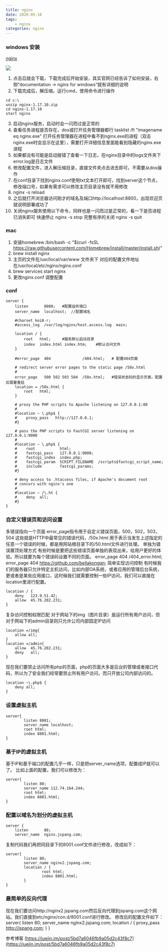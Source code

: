 ```yaml
---
title: nginx
date: 2020-05-18
tags:
    - nginx
categories: nginx
---
```

### windows 安装
[nginx](https://nginx.org/en/download.html)
<!-- more -->
![](/assets/nginx-index)
1. 点击后就会下载，下载完成后开始安装，其实官网已经告诉了如何安装，右侧“documentation -> nginx for windows”就有详细的说明
2. 下载完成后，解压缩，运行cmd，使用命令进行操作
```
cd c:\
unzip nginx-1.17.10.zip
cd nginx-1.17.10
start nginx
```
3. 启动nginx服务，启动时会一闪而过是正常的
4. 查看任务进程是否存在，dos或打开任务管理器都行 tasklist /fi "imagename eq nginx.exe"
打开任务管理器在进程中看不到nginx.exe的进程（双击nginx.exe时会显示在这里），需要打开详细信息里面能看到隐藏的nginx.exe进程
5.  如果都没有可能是启动报错了查看一下日志，在nginx目录中的logs文件夹下error.log是日志文件
6.  修改配置文件，进入解压缩目录，直接文件夹点击进去即可，不需要从dos操作
7.  在conf目录下找到nginx.conf使用txt文本打开即可，找到server这个节点，修改端口号，如果有需求可以修改主页目录没有就不用修改
8. nginx -s reload
9. 之后就打开浏览器访问刚才的域名及端口http://localhost:8800，出现欢迎页就说明部署成功了
10. 关闭nginx服务使用以下命令，同样也是一闪而过是正常的，看一下是否进程已消失即可
快速停止
nginx -s stop
完整有序的关闭
nginx -s quit
### mac 
1. 安装homebrew
/bin/bash -c "$(curl -fsSL https://raw.githubusercontent.com/Homebrew/install/master/install.sh)"
2. brew install nginx
3. 主页的文件在/usr/local/var/www 文件夹下
    对应的配置文件地址在/usr/local/etc/nginx/nginx.conf
4. brew services start nginx
5. 更改nginx.conf 调整配置
### conf
```
server {
    listen       8080;   #配置监听端口
    server_name  localhost;  //配置域名

    #charset koi8-r;     
    #access_log  /var/log/nginx/host.access.log  main;

    location / {
        root   html;     #服务默认启动目录
        index  index.html index.htm;    #默认访问文件
    }

    #error_page  404              /404.html;   # 配置404页面

    # redirect server error pages to the static page /50x.html
    #
    error_page   500 502 503 504  /50x.html;   #错误状态码的显示页面，配置后需要重启
    location = /50x.html {
        root   html;
    }

    # proxy the PHP scripts to Apache listening on 127.0.0.1:80
    #
    #location ~ \.php$ {
    #    proxy_pass   http://127.0.0.1;
    #}

    # pass the PHP scripts to FastCGI server listening on 127.0.0.1:9000
    #
    #location ~ \.php$ {
    #    root           html;
    #    fastcgi_pass   127.0.0.1:9000;
    #    fastcgi_index  index.php;
    #    fastcgi_param  SCRIPT_FILENAME  /scripts$fastcgi_script_name;
    #    include        fastcgi_params;
    #}

    # deny access to .htaccess files, if Apache's document root
    # concurs with nginx's one
    #
    #location ~ /\.ht {
    #    deny  all;
    #}
}
```
### 自定义错误页和访问设置
多错误指向一个页面
error_page指令用于自定义错误页面，500，502，503，504 这些就是HTTP中最常见的错误代码，/50x.html 用于表示当发生上述指定的任意一个错误的时候，都是用网站根目录下的/50.html文件进行处理。
单独为错误置顶处理方式
有些时候是要把这些错误页面单独的表现出来，给用户更好的体验。所以就要为每个错误码设置不同的页面。
error_page 404  /404_error.html;
error_page  404 https://github.com/bellakongqn;
简单实现访问控制
有时候我们的服务器只允许特定主机访问，比如内部OA系统，或者应用的管理后台系统，更或者是某些应用接口，这时候我们就需要控制一些IP访问，我们可以直接在location里进行配置。
```
location / {
    deny   123.9.51.42;
    allow  45.76.202.231;
}
```
复杂访问控制权限匹配
对于网站下的img（图片目录）是运行所有用户访问，但对于网站下的admin目录则只允许公司内部固定IP访问
```
location =/img{
    allow all;
}
location =/admin{
    allow  45.76.202.231;
    deny   all;
}
```
现在我们要禁止访问所有php的页面，php的页面大多是后台的管理或者接口代码，所以为了安全我们经常要禁止所有用户访问，而只开放公司内部访问的。
```
location ~\.php$ {
    deny all;
}
```
### 设置虚拟主机
```
server{
        listen 8001;
        server_name localhost;
        root html;
        index 8801.html;
}
```
### 基于IP的虚拟主机
基于IP和基于端口的配置几乎一样，只是把server_name选项，配置成IP就可以了。
比如上面的配置，我们可以修改为：
```
server{
        listen 80;
        server_name 112.74.164.244;
        root html;
        index 8801.html;
}
```

### 配置以域名为划分的虚拟主机
```
server {
    listen       80;
    server_name  nginx.jspang.com;
```
复制代码我们再把同目录下的8001.conf文件进行修改，改成如下：
```
server{
        listen 80;
        server_name nginx2.jspang.com;
        location / {
                root html;
                index 8801.html;
        }
}
```

### 最简单的反向代理
现在我们要访问http://nginx2.jspang.com然后反向代理到jspang.com这个网站。我们直接到etc/nginx/con.d/8001.conf进行修改。
修改后的配置文件如下：
server{
        listen 80;
        server_name nginx2.jspang.com;
        location / {
               proxy_pass http://jspang.com;
        }
}

参考博客
[https://juejin.im/post/5bd7a6046fb9a05d2c43f8c7](https://juejin.im/post/5bd7a6046fb9a05d2c43f8c7)